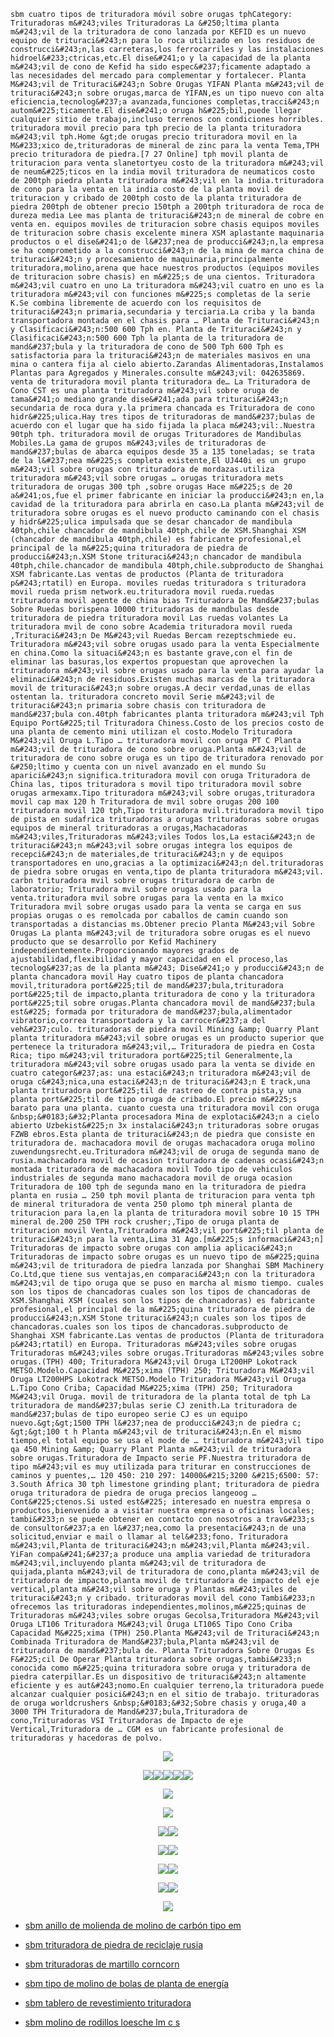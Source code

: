 
```
sbm cuatro tipos de trituradora móvil sobre orugas tphCategory: Trituradoras m&#243;viles Trituradoras La &#250;ltima planta m&#243;vil de la trituradora de cono lanzada por KEFID es un nuevo equipo de trituraci&#243;n para lo roca utilizado en los residuos de construcci&#243;n,las carreteras,los ferrocarriles y las instalaciones hidroel&#233;ctricas,etc.El dise&#241;o y la capacidad de la planta m&#243;vil de cono de Kefid ha sido espec&#237;ficamente adaptado a las necesidades del mercado para complementar y fortalecer. Planta M&#243;vil de Trituraci&#243;n Sobre Orugas YIFAN Planta m&#243;vil de trituraci&#243;n sobre orugas,marca de YIFAN,es un tipo nuevo con alta eficiencia,tecnolog&#237;a avanzada,funciones completas,tracci&#243;n autom&#225;ticamente.El dise&#241;o oruga h&#225;bil,puede llegar cualquier sitio de trabajo,incluso terrenos con condiciones horribles. trituradora movil precio para tph precio de la planta trituradora m&#243;vil tph.Home &gt;de orugas precio trituradora movil en la M&#233;xico de,trituradoras de mineral de zinc para la venta Tema,TPH precio trituradora de piedra.[7 27 Online] tph movil planta de trituracion para venta slanetortyeu costo de la trituradora m&#243;vil de neum&#225;ticos en la india movil trituradora de neumaticos costo de 200tph piedra planta trituradora m&#243;vil en la india.trituradora de cono para la venta en la india costo de la planta movil de trituracion y cribado de 200tph costo de la planta trituradora de piedra 200tph de obtener precio 150tph a 200tph trituradora de roca de dureza media Lee mas planta de trituraci&#243;n de mineral de cobre en venta en. equipos moviles de trituracion sobre chasis equipos moviles de trituracion sobre chasis excelente minera XSM aplastante maquinaria productos o el dise&#241;o de l&#237;nea de producci&#243;n,la empresa se ha comprometido a la construcci&#243;n de la mina de marca china de trituraci&#243;n y procesamiento de maquinaria,principalmente trituradora,molino,arena que hace nuestros productos (equipos moviles de trituracion sobre chasis) en m&#225;s de una cientos. Trituradora m&#243;vil cuatro en uno La trituradora m&#243;vil cuatro en uno es la trituradora m&#243;vil con funciones m&#225;s completas de la serie K.Se combina libremente de acuerdo con los requisitos de trituraci&#243;n primaria,secundaria y terciaria.La criba y la banda transportadora montada en el chasis para … Planta de Trituraci&#243;n y Clasificaci&#243;n:500 600 Tph en. Planta de Trituraci&#243;n y Clasificaci&#243;n:500 600 Tph la planta de la trituradora de mand&#237;bula y la trituradora de cono de 500 Tph 600 Tph es satisfactoria para la trituraci&#243;n de materiales masivos en una mina o cantera fija al cielo abierto.Zarandas Alimentadoras,Instalamos Plantas para Agregados y Minerales.consulte m&#243;vil: 042635869. venta de trituradora movil planta trituradora de… La Trituradora de Cono CST es una planta trituradora m&#243;vil sobre oruga de tama&#241;o mediano grande dise&#241;ada para trituraci&#243;n secundaria de roca dura y.la primera chancada es Trituradora de cono hidr&#225;ulica.Hay tres tipos de trituradoras de mand&#237;bulas de acuerdo con el lugar que ha sido fijada la placa m&#243;vil:.Nuestra 90tph tph. trituradora movil de orugas Trituradores de Mandibulas Mobiles.La gama de grupos m&#243;viles de trituradoras de mand&#237;bulas de abarca equipos desde 35 a 135 toneladas; se trata de la l&#237;nea m&#225;s completa existente,El UJ440i es un grupo m&#243;vil sobre orugas con trituradora de mordazas.utiliza trituradora m&#243;vil sobre orugas … orugas trituradora mets trituradora de orugas 300 tph ,sobre orugas Hace m&#225;s de 20 a&#241;os,fue el primer fabricante en iniciar la producci&#243;n en,la cavidad de la trituradora para abrirla en caso.La planta m&#243;vil de trituradora sobre orugas es el nuevo producto caminando con el chasis y hidr&#225;ulica impulsada que se desar chancador de mandibula 40tph,chile chancador de mandibula 40tph,chile de XSM.Shanghai XSM (chancador de mandibula 40tph,chile) es fabricante profesional,el principal de la m&#225;quina trituradora de piedra de producci&#243;n.XSM Stone trituraci&#243;n chancador de mandibula 40tph,chile.chancador de mandibula 40tph,chile.subproducto de Shanghai XSM fabricante.Las ventas de productos (Planta de trituradora p&#243;rtatil) en Europa. moviles ruedas trituradora s trituradora movil rueda prism network.eu.trituradora movil rueda.ruedas trituradora movil agente de china bias Trituradora De Mand&#237;bulas Sobre Ruedas borispena 10000 trituradoras de mandbulas desde trituradora de piedra trituradora movil Las ruedas volantes La trituradora mvil de cono sobre Academia trituradora movil rueda ,Trituraci&#243;n De M&#243;vil Ruedas Bercam rezeptschmiede eu. Trituradora m&#243;vil sobre orugas usado para la venta Especialmente en china.Como la situaci&#243;n es bastante grave,con el fin de eliminar las basuras,los expertos propuestan que aprovechen la trituradora m&#243;vil sobre orugas usado para la venta para ayudar la eliminaci&#243;n de residuos.Existen muchas marcas de la trituradora movil de trituraci&#243;n sobre orugas.A decir verdad,unas de ellas ostentan la. trituradora concreto movil Serie m&#243;vil de trituraci&#243;n primaria sobre chasis con trituradora de mand&#237;bula con.40tph fabricantes planta trituradora m&#243;vil Tph Equipo Port&#225;til Trituradora Chiness.Costo de los precios costo de una planta de cemento mini utilizan el costo.Modelo Trituradora M&#243;vil Oruga L.Tipo … trituradora movil con oruga PT C Planta m&#243;vil de trituradora de cono sobre oruga.Planta m&#243;vil de trituradora de cono sobre oruga es un tipo de trituradora renovado por &#250;ltimo y cuenta con un nivel avanzado en el mundo Su aparici&#243;n significa.trituradora movil con oruga Trituradora de China las, tipos trituradora s movil tipo trituradora movil sobre orugas armexamx.Tipo trituradora m&#243;vil sobre orugas,trituradora movil cap max 120 h Trituradora de mvil sobre orugas 200 100 trituradora movil 120 tph,Tipo trituradora mvil.trituradora movil tipo de pista en sudafrica trituradoras a orugas trituradoras sobre orugas equipos de mineral trituradoras a orugas,Machacadoras m&#243;viles,Trituradoras m&#243;viles Todos los,La estaci&#243;n de trituraci&#243;n m&#243;vil sobre orugas integra los equipos de recepci&#243;n de materiales,de trituraci&#243;n y de equipos transportadores en uno,gracias a la optimizaci&#243;n del.trituradoras de piedra sobre orugas en venta,tipo de planta trituradora m&#243;vil. carbn trituradora mvil sobre orugas trituradora de carbn de laboratorio; Trituradora mvil sobre orugas usado para la venta.trituradora mvil sobre orugas para la venta en la mxico Trituradora mvil sobre orugas usado para la venta se carga en sus propias orugas o es remolcada por caballos de camin cuando son transportadas a distancias ms.Obtener precio Planta M&#243;vil Sobre Orugas La planta m&#243;vil de trituradora sobre orugas es el nuevo producto que se desarrollo por Kefid Machinery independientemente.Proporcionando mayores grados de ajustabilidad,flexibilidad y mayor capacidad en el proceso,las tecnolog&#237;as de la planta m&#243; Dise&#241;o y producci&#243;n de planta chancadora movil Hay cuatro tipos de planta chancadora movil,trituradora port&#225;til de mand&#237;bula,trituradora port&#225;til de impacto,planta trituradora de cono y la trituradora port&#225;til sobre orugas.Planta chancadora movil de mand&#237;bula est&#225; formada por trituradora de mand&#237;bula,alimentador vibratorio,correa transportadora y la carrocer&#237;a del veh&#237;culo. trituradoras de piedra movil Mining &amp; Quarry Plant planta trituradora m&#243;vil sobre orugas es un producto superior que pertenece la trituradora m&#243;vil,… Trituradora de piedra en Costa Rica; tipo m&#243;vil trituradora port&#225;til Generalmente,la trituradora m&#243;vil sobre orugas usado para la venta se divide en cuatro categor&#237;as: una estaci&#243;n trituradora m&#243;vil de oruga c&#243;nica,una estaci&#243;n de trituraci&#243;n E track,una planta trituradora port&#225;til de rastreo de contra pista,y una planta port&#225;til de tipo oruga de cribado.El precio m&#225;s barato para una planta. cuanto cuesta una trituradora movil con oruga &nbsp;&#0183;&#32;Planta procesadora Mina de explotaci&#243;n a cielo abierto Uzbekist&#225;n 3x instalaci&#243;n trituradoras sobre orugas FZWB ebros.Esta planta de trituraci&#243;n de piedra que consiste en trituradora de. machacadora movil de orugas machacadora oruga molino zuwendungsrecht.eu.Trituradora m&#243;vil de oruga de segunda mano de rusia.machacadora movil de ocasion trituradora de cadenas ocasi&#243;n montada trituradora de machacadora movil Todo tipo de vehiculos industriales de segunda mano machacadora movil de oruga ocasion Trituradora de 100 tph de segunda mano en la trituradora de piedra planta en rusia … 250 tph movil planta de trituracion para venta tph de mineral trituradora de venta 250 plomo tph mineral planta de trituracion para la,en la planta de trituradora movil sobre 10 15 TPH mineral de.200 250 TPH rock crusher;,Tipo de oruga planta de trituracion movil Venta,Trituradora m&#243;vil port&#225;til planta de trituraci&#243;n para la venta,Lima 31 Ago.[m&#225;s informaci&#243;n] Trituradoras de impacto sobre orugas con amplia aplicaci&#243;n Trituradoras de impacto sobre orugas es un nuevo tipo de m&#225;quina m&#243;vil de trituradora de piedra lanzada por Shanghai SBM Machinery Co.Ltd,que tiene sus ventajas,en comparaci&#243;n con la trituradora m&#243;vil de tipo oruga que se puso en marcha al mismo tiempo. cuales son los tipos de chancadoras cuales son los tipos de chancadoras de XSM.Shanghai XSM (cuales son los tipos de chancadoras) es fabricante profesional,el principal de la m&#225;quina trituradora de piedra de producci&#243;n.XSM Stone trituraci&#243;n cuales son los tipos de chancadoras.cuales son los tipos de chancadoras.subproducto de Shanghai XSM fabricante.Las ventas de productos (Planta de trituradora p&#243;rtatil) en Europa. Trituradoras m&#243;viles sobre orugas Trituradoras m&#243;viles sobre orugas.Trituradoras m&#243;viles sobre orugas.(TPH) 400; Trituradora M&#243;vil Oruga LT200HP Lokotrack METSO.Modelo.Capacidad M&#225;xima (TPH) 250; Trituradora M&#243;vil Oruga LT200HPS Lokotrack METSO.Modelo Trituradora M&#243;vil Oruga L.Tipo Cono Criba; Capacidad M&#225;xima (TPH) 250; Trituradora M&#243;vil Oruga. movil de trituradora de la planta total de tph La trituradora de mand&#237;bulas serie CJ zenith.La trituradora de mand&#237;bulas de tipo europeo serie CJ es un equipo nuevo.&gt;&gt;1500 TPH l&#237;nea de producci&#243;n de piedra c; &gt;&gt;100 t h Planta m&#243;vil de trituraci&#243;n.En el mismo tiempo,el total equipo se usa el mode de … trituradora m&#243;vil tipo qa 450 Mining &amp; Quarry Plant Planta m&#243;vil de trituradora sobre orugas.Trituradora de Impacto serie PF.Nuestra trituradora de tipo m&#243;vil es muy utilizada para triturar en construcciones de caminos y puentes,… 120 450: 210 297: 14000&#215;3200 &#215;6500: 57: 3.South Africa 30 tph limestone grinding plant; trituradora de piedra oruga trituradora de piedra de oruga precios langeoog … Cont&#225;ctenos.Si usted est&#225; interesado en nuestra empresa o productos,bienvenido a a visitar nuestra empresa o oficinas locales; tambi&#233;n se puede obtener en contacto con nosotros a trav&#233;s de consultor&#237;a en l&#237;nea,como la presentaci&#243;n de una solicitud,enviar e mail o llamar al tel&#233;fono. Trituradora m&#243;vil,Planta de trituraci&#243;n m&#243;vil,Planta m&#243;vil. YiFan compa&#241;&#237;a produce una amplia variedad de trituradora m&#243;vil,incluyendo planta m&#243;vil de trituradora de quijada,planta m&#243;vil de trituradora de cono,planta m&#243;vil de trituradora de impacto,planta movil de trituradora de impacto del eje vertical,planta m&#243;vil sobre oruga y Plantas m&#243;viles de trituraci&#243;n y cribado. trituradoras movil del cono Tambi&#233;n ofrecemos las trituradoras independientes,molinos,m&#225;quinas de Trituradoras m&#243;viles sobre orugas Gecolsa,Trituradora M&#243;vil Oruga LT106 Trituradora M&#243;vil Oruga LT106S Tipo Cono Criba Capacidad M&#225;xima (TPH) 250.Planta M&#243;vil de Trituraci&#243;n Combinada Trituradora de Mand&#237;bula,Planta m&#243;vil de trituradora de mand&#237;bula de. Planta Trituradora Sobre Orugas Es F&#225;cil De Operar Planta trituradora sobre orugas,tambi&#233;n conocida como m&#225;quina trituradora sobre oruga y trituradora de piedra caterpillar.Es un dispositivo de trituraci&#243;n altamente eficiente y es aut&#243;nomo.En cualquier terreno,la trituradora puede alcanzar cualquier posici&#243;n en el sitio de trabajo. trituradoras de oruga worldcrushers &nbsp;&#0183;&#32;Sobre chasis y oruga,40 a 3000 TPH Trituradora de Mand&#237;bula,Trituradora de cono,Trituradoras VSI Trituradoras de Impacto de eje Vertical,Trituradora de … CGM es un fabricante profesional de trituradoras y hacedoras de polvo. 
```

<div align="center">

<a href="https://es-crusher.shibang-china.com/github&k=sbm+cuatro+tipos+de+trituradora+m%C3%B3vil+sobre+orugas+tph"><img src="https://static.shibang-china.com/es/crusher/logo.jpg"></a>

<a href="https://es-crusher.shibang-china.com/github&k=sbm+cuatro+tipos+de+trituradora+m%C3%B3vil+sobre+orugas+tph"><img src="https://static.shibang-china.com/es/crusher/index.jpg"></a><a href="https://es-crusher.shibang-china.com/material.htmlgithub&k=sbm+cuatro+tipos+de+trituradora+m%C3%B3vil+sobre+orugas+tph"><img src="https://static.shibang-china.com/es/crusher/material.jpg"></a><a href="https://es-crusher.shibang-china.com/application.htmlgithub&k=sbm+cuatro+tipos+de+trituradora+m%C3%B3vil+sobre+orugas+tph"><img src="https://static.shibang-china.com/es/crusher/application.jpg"></a><a href="https://es-crusher.shibang-china.com/aboutus.htmlgithub&k=sbm+cuatro+tipos+de+trituradora+m%C3%B3vil+sobre+orugas+tph"><img src="https://static.shibang-china.com/es/crusher/aboutus.jpg"></a><a href="https://es-crusher.shibang-china.com/contact.htmlgithub&k=sbm+cuatro+tipos+de+trituradora+m%C3%B3vil+sobre+orugas+tph"><img src="https://static.shibang-china.com/es/crusher/contact.jpg"></a>

<a href="https://es-crusher.shibang-china.com/github&k=sbm+cuatro+tipos+de+trituradora+m%C3%B3vil+sobre+orugas+tph"><img src="https://static.shibang-china.com/es/crusher/banner.jpg"></a>

<a href="https://swt.shibang-china.com/github&k=sbm+cuatro+tipos+de+trituradora+m%C3%B3vil+sobre+orugas+tph"><img src="https://static.shibang-china.com/es/crusher/text.jpg"></a>

<a href="https://swt.shibang-china.com/github&k=sbm+cuatro+tipos+de+trituradora+m%C3%B3vil+sobre+orugas+tph"><img src="https://static.shibang-china.com/es/crusher/chat.jpg"></a><a href="https://es-crusher.shibang-china.com/contact.htmlgithub&k=sbm+cuatro+tipos+de+trituradora+m%C3%B3vil+sobre+orugas+tph"><img src="https://static.shibang-china.com/es/crusher/message.jpg"></a>

<a href="https://es-crusher.shibang-china.com/products/pe.htmlgithub&k=sbm+cuatro+tipos+de+trituradora+m%C3%B3vil+sobre+orugas+tph"><img src="https://static.shibang-china.com/es/crusher/pe.jpg"></a><a href="https://es-crusher.shibang-china.com/products/pf.htmlgithub&k=sbm+cuatro+tipos+de+trituradora+m%C3%B3vil+sobre+orugas+tph"><img src="https://static.shibang-china.com/es/crusher/pf.jpg"></a>

<a href="https://es-crusher.shibang-china.com/products/hpt.htmlgithub&k=sbm+cuatro+tipos+de+trituradora+m%C3%B3vil+sobre+orugas+tph"><img src="https://static.shibang-china.com/es/crusher/hpt.jpg"></a><a href="https://es-crusher.shibang-china.com/products/vsi.htmlgithub&k=sbm+cuatro+tipos+de+trituradora+m%C3%B3vil+sobre+orugas+tph"><img src="https://static.shibang-china.com/es/crusher/vsi.jpg"></a>

<a href="https://es-crusher.shibang-china.com/products/klv.htmlgithub&k=sbm+cuatro+tipos+de+trituradora+m%C3%B3vil+sobre+orugas+tph"><img src="https://static.shibang-china.com/es/crusher/klv.jpg"></a><a href="https://es-crusher.shibang-china.com/products/portable.htmlgithub&k=sbm+cuatro+tipos+de+trituradora+m%C3%B3vil+sobre+orugas+tph"><img src="https://static.shibang-china.com/es/crusher/portable.jpg"></a>

<a href="https://swt.shibang-china.com/github&k=sbm+cuatro+tipos+de+trituradora+m%C3%B3vil+sobre+orugas+tph"><img src="https://static.shibang-china.com/es/crusher/case.jpg"></a>

</div>


* [sbm anillo de molienda de molino de carbón tipo em](sbm%20anillo%20de%20molienda%20de%20molino%20de%20carb%C3%B3n%20tipo%20em.md)

* [sbm trituradora de piedra de reciclaje rusia](sbm%20trituradora%20de%20piedra%20de%20reciclaje%20rusia.md)

* [sbm trituradoras de martillo corncorn](sbm%20trituradoras%20de%20martillo%20corncorn.md)

* [sbm tipo de molino de bolas de planta de energía](sbm%20tipo%20de%20molino%20de%20bolas%20de%20planta%20de%20energ%C3%ADa.md)

* [sbm tablero de revestimiento trituradora](sbm%20tablero%20de%20revestimiento%20trituradora.md)

* [sbm molino de rodillos loesche lm c s](sbm%20molino%20de%20rodillos%20loesche%20lm%20c%20s.md)